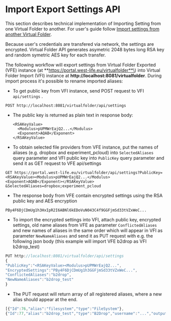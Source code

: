 # Import Export Settings API

This section describes technical implementation of Importing Setting from one Virtual Folder to another. For user's guide follow [Import settings from another Virtual Folder](../users-guide/settings/import-settings-from-another-virtual-folder.md). 

Because user's credentials are transfered via network, the settings are encrypted. Virtual Folder API generates asymetric 2048 bytes long RSA key and random symetric AES key for each transfer.

The following workflow will export settings from Virtual Folder Exported \(VFE\) instance \(at **https://portal.west-life.eu/virtualfolder**\) into Virtual Folder Import \(VFI\) instance at **http://localhost:8081/virtualfolder**. During import process it's possible to rename imported aliases:

* To get public key from VFI instance, send POST request to VFI `api/settings` . 

```http
POST http://localhost:8081/virtualfolder/api/settings
```

* The public key is returned as plain text in response body:  

  ```markup
  <RSAKeyValue>
    <Modulus>pUPMWrEajQ2...</Modulus>
    <Exponent>AQAB</Exponent>
  </RSAKeyValue>
  ```

* To obtain selected file providers from VFE instance, put the names of aliases \(e.g. dropbox and experiment\_pcloud\)  into `SelectedAliases` query parameter and VFI public key into `PublicKey` query parameter and send it as GET request to VFE api/settings

```http
GET https://portal.west-life.eu/virtualfolder/api/settings?PublicKey=
<RSAKeyValue><Modulus>pUPMWrEajQ2...</Modulus>
<Exponent>AQAB</Exponent></RSAKeyValue>
&SelectedAliases=dropbox;experiment_pcloud
```

* The response body from VFE contain encrypted settings using the RSA public key and AES encryption

```markup
PBy4F6DjCDmUg1h3HxIpR2I6ABNl6kEDoVuN043C4f9GGFjmSd33tVZxWeC...
```

* To import the encrypted settings into VFI, attach public key, encrypted settings, old name aliases from VFE as parameter `ConflictedAliases` and new names of aliases in the same order which will appear in VFI as parameter `NewNameAliases` and send it as PUT request with e.g. the following json body \(this example will import VFE b2drop as VFI b2drop\_test\)

```javascript
PUT http://localhost:8081/virtualfolder/api/settings
{
"PublicKey":"<RSAKeyValue><Modulus>pUPMWrEajQ2...",
"EncryptedSettings":"PBy4F6DjCDmUg1h3GGFjmSd33tVZxWeC...",
"ConflictedAliases":"b2drop",
"NewNameAliases":"b2drop_test"
}
```

* The PUT request will return array of all registered aliases, where a new alias should appear at the end.

```javascript
[{"Id":76,"alias":"filesystem","type":"FileSystem"},
{"Id":77,"alias":"b2drop_test","type":"B2Drop","username":"...","output":"..."}]
```



